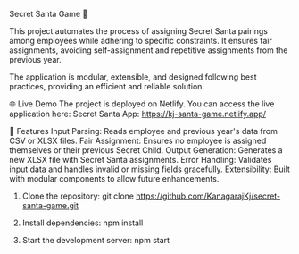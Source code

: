 Secret Santa Game 🎅

This project automates the process of assigning Secret Santa pairings among employees while adhering to specific constraints. It ensures fair assignments, avoiding self-assignment and repetitive assignments from the previous year.

The application is modular, extensible, and designed following best practices, providing an efficient and reliable solution.

🌐 Live Demo
The project is deployed on Netlify. You can access the live application here:
Secret Santa App: https://kj-santa-game.netlify.app/

🚀 Features
Input Parsing: Reads employee and previous year's data from CSV or XLSX files.
Fair Assignment: Ensures no employee is assigned themselves or their previous Secret Child.
Output Generation: Generates a new XLSX file with Secret Santa assignments.
Error Handling: Validates input data and handles invalid or missing fields gracefully.
Extensibility: Built with modular components to allow future enhancements.


1. Clone the repository:
git clone https://github.com/KanagarajKj/secret-santa-game.git

2. Install dependencies:
npm install  

3. Start the development server:
npm start  

